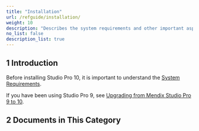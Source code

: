 ```yaml
---
title: "Installation"
url: /refguide/installation/
weight: 10
description: "Describes the system requirements and other important aspects of installing and using Studio Pro 10."
no_list: false
description_list: true
---
```


## 1 Introduction

Before installing Studio Pro 10, it is important to understand the [System Requirements](/refguide/system-requirements/). 

If you have been using Studio Pro 9, see [Upgrading from Mendix Studio Pro 9 to 10](/refguide/upgrading-from-9-to-10/).

## 2 Documents in This Category
